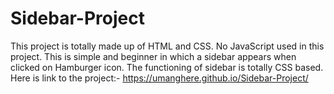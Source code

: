 # Sidebar-Project
This project is totally made up of HTML and CSS.
No JavaScript used in this project.
This is simple and beginner in which a sidebar appears when clicked on Hamburger icon. 
The functioning of sidebar is totally CSS based.
Here is link to the project:- https://umanghere.github.io/Sidebar-Project/
